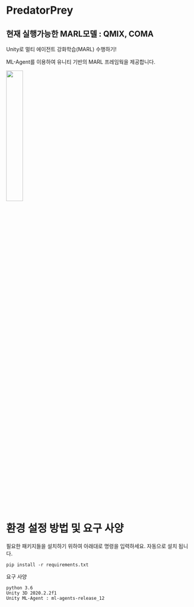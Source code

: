 # PredatorPrey 
## 현재 실행가능한 MARL모델 : QMIX, COMA
Unity로 멀티 에이전트 강화학습(MARL) 수행하기!

ML-Agent를 이용하여 유니티 기반의 MARL 프레임웍을 제공합니다.

<img src="https://user-images.githubusercontent.com/17878413/114650020-760ada80-9d1c-11eb-8c5d-3a84173f7c9b.png" width="30%"></img>


# 환경 설정 방법 및 요구 사양
필요한 패키지들을 설치하기 위하여 아래대로 명령을 입력하세요. 자동으로 설치 됩니다.
 ```shell
pip install -r requirements.txt
```
요구 사양
 ```shell
python 3.6 
Unity 3D 2020.2.2f1
Unity ML-Agent : ml-agents-release_12
```
